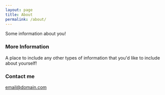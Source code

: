 ```yaml
---
layout: page
title: About
permalink: /about/
---
```


Some information about you!

### More Information

A place to include any other types of information that you'd like to include about yourself!

### Contact me

[email@domain.com](mailto:email@domain.com)